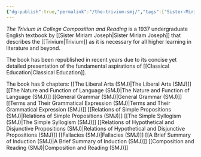 ```yaml
---
{"dg-publish":true,"permalink":"/the-trivium-smj/","tags":["Sister-Miriam-Joseph"],"created":"2025-06-22T17:37:34.681-04:00","updated":"2025-06-22T18:42:32.545-04:00"}
---
```


*The Trivium in College Composition and Reading* is a 1937 undergraduate English textbook by [[Sister Miriam Joseph\|Sister Miriam Joseph]] that describes the [[Trivium\|Trivium]] as it is necessary for all higher learning in literature and beyond.

The book has been republished in recent years due to its concise yet detailed presentation of the fundamental aspirations of [[Classical Education\|Classical Education]].

The book has 9 chapters:
[[The Liberal Arts (SMJ)\|The Liberal Arts (SMJ)]]
[[The Nature and Function of Language (SMJ)\|The Nature and Function of Language (SMJ)]]
[[General Grammar (SMJ)\|General Grammar (SMJ)]]
[[Terms and Their Grammatical Expression (SMJ)\|Terms and Their Grammatical Expression (SMJ)]]
[[Relations of Simple Propositions (SMJ)\|Relations of Simple Propositions (SMJ)]]
[[The Simple Syllogism (SMJ)\|The Simple Syllogism (SMJ)]]
[[Relations of Hypothetical and Disjunctive Propositions (SMJ)\|Relations of Hypothetical and Disjunctive Propositions (SMJ)]]
[[Fallacies (SMJ)\|Fallacies (SMJ)]]
[[A Brief Summary of Induction (SMJ)\|A Brief Summary of Induction (SMJ)]]
[[Composition and Reading (SMJ)\|Composition and Reading (SMJ)]]